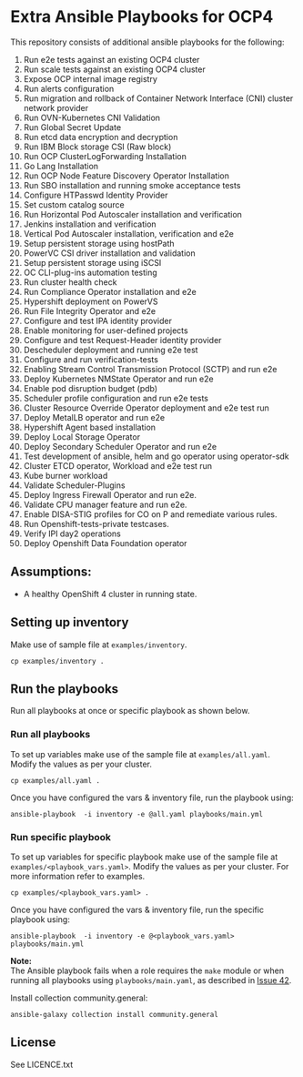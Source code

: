 # Extra Ansible Playbooks for OCP4

This repository consists of additional ansible playbooks for the following:

1. Run e2e tests against an existing OCP4 cluster
1. Run scale tests against an existing OCP4 cluster
1. Expose OCP internal image registry
1. Run alerts configuration
1. Run migration and rollback of Container Network Interface (CNI) cluster network provider
1. Run OVN-Kubernetes CNI Validation 
1. Run Global Secret Update
1. Run etcd data encryption and decryption
1. Run IBM Block storage CSI (Raw block)
1. Run OCP ClusterLogForwarding Installation
1. Go Lang Installation
1. Run OCP Node Feature Discovery Operator Installation
1. Run SBO installation and running smoke acceptance tests
1. Configure HTPasswd Identity Provider
1. Set custom catalog source
1. Run Horizontal Pod Autoscaler installation and verification
1. Jenkins installation and verification
1. Vertical Pod Autoscaler installation, verification and e2e
1. Setup persistent storage using hostPath
1. PowerVC CSI driver installation and validation
1. Setup persistent storage using iSCSI
1. OC CLI-plug-ins automation testing
1. Run cluster health check
1. Run Compliance Operator installation and e2e 
1. Hypershift deployment on PowerVS
1. Run File Integrity Operator and e2e
1. Configure and test IPA identity provider
1. Enable monitoring for user-defined projects
1. Configure and test Request-Header identity provider
1. Descheduler deployment and running e2e test
1. Configure and run verification-tests
1. Enabling Stream Control Transmission Protocol (SCTP) and run e2e
1. Deploy Kubernetes NMState Operator and run e2e
1. Enable pod disruption budget (pdb)
1. Scheduler profile configuration and run e2e tests
1. Cluster Resource Override Operator deployment and e2e test run
1. Deploy MetalLB operator and run e2e
1. Hypershift Agent based installation
1. Deploy Local Storage Operator
1. Deploy Secondary Scheduler Operator and run e2e
1. Test development of ansible, helm and go operator using operator-sdk
1. Cluster ETCD operator, Workload and e2e test run
1. Kube burner workload
1. Validate Scheduler-Plugins
1. Deploy Ingress Firewall Operator and run e2e.
1. Validate CPU manager feature and run e2e.
1. Enable DISA-STIG profiles for CO on P and remediate various rules.
1. Run Openshift-tests-private testcases.
1. Verify IPI day2 operations
1. Deploy Openshift Data Foundation operator

## Assumptions:

 - A healthy OpenShift 4 cluster in running state.

## Setting up inventory

Make use of sample file at `examples/inventory`.

```
cp examples/inventory .
```

## Run the playbooks

Run all playbooks at once or specific playbook as shown below.

### Run all playbooks

To set up variables make use of the sample file at `examples/all.yaml`. Modify the values as per your cluster.

```
cp examples/all.yaml .
```

Once you have configured the vars & inventory file, run the playbook using:

```
ansible-playbook  -i inventory -e @all.yaml playbooks/main.yml
```

### Run specific playbook

To set up variables for specific playbook make use of the sample file at `examples/<playbook_vars.yaml>`. Modify the values as per your cluster. For more information refer to examples.

```
cp examples/<playbook_vars.yaml> .
```

Once you have configured the vars & inventory file, run the specific playbook using:

```
ansible-playbook  -i inventory -e @<playbook_vars.yaml> playbooks/main.yml
```

**Note:**  
The Ansible playbook fails when a role requires the `make` module or when running all playbooks using `playbooks/main.yaml`, as described in [Issue 42](https://github.com/ocp-power-automation/ocp4-playbooks-extras/issues/42). 

Install collection community.general:
```
ansible-galaxy collection install community.general
```

License
-------

See LICENCE.txt


